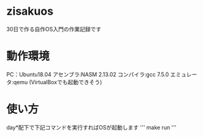 # zisakuos
30日で作る自作OS入門の作業記録です

# 動作環境
PC：Ubuntu18.04
アセンブラ:NASM 2.13.02
コンパイラ:gcc 7.5.0
エミュレータ:qemu (VirtualBoxでも起動できそう)

# 使い方
day*配下で下記コマンドを実行すればOSが起動します
'''
make run
'''
